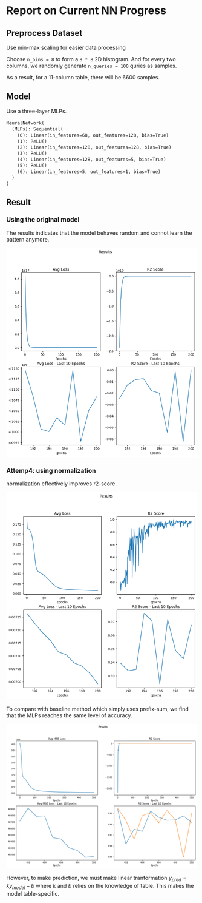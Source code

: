 # Report on Current NN Progress

## Preprocess Dataset

Use min-max scaling for easier data processing

Choose `n_bins = 8` to form a `8 * 8` 2D histogram. And for every two columns, we randomly generate `n_queries = 100` quries as samples.

As a result, for a 11-column table, there will be 6600 samples.

## Model

Use a three-layer MLPs.

```
NeuralNetwork(
  (MLPs): Sequential(
    (0): Linear(in_features=68, out_features=128, bias=True)
    (1): ReLU()
    (2): Linear(in_features=128, out_features=128, bias=True)
    (3): ReLU()
    (4): Linear(in_features=128, out_features=5, bias=True)
    (5): ReLU()
    (6): Linear(in_features=5, out_features=1, bias=True)
  )
)
```
## Result

### Using the original model

The results indicates that the model behaves random and connot learn the pattern anymore.

![fig1](./assets/image1.png)

### Attemp4: using normalization

normalization effectively improves r2-score. 

![fig6](./assets/image6.png)

To compare with baseline method which simply uses prefix-sum, we find that the MLPs reaches the same level of accuracy.

![fig7](./assets/image7.png)

However, to make prediction, we must make linear tranformation $y_{pred} = ky_{model} + b$ where $k$ and $b$ relies on the knowledge of table. This makes the model table-specific.